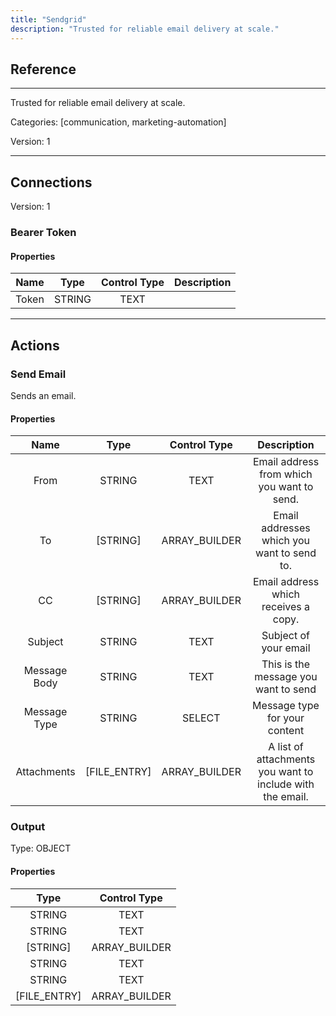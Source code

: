 ```yaml
---
title: "Sendgrid"
description: "Trusted for reliable email delivery at scale."
---
```

## Reference
<hr />

Trusted for reliable email delivery at scale.


Categories: [communication, marketing-automation]


Version: 1

<hr />



## Connections

Version: 1


### Bearer Token

#### Properties

|      Name      |     Type     |     Control Type     |     Description     |
|:--------------:|:------------:|:--------------------:|:-------------------:|
| Token | STRING | TEXT  |  |





<hr />





## Actions


### Send Email
Sends an email.

#### Properties

|      Name      |     Type     |     Control Type     |     Description     |
|:--------------:|:------------:|:--------------------:|:-------------------:|
| From | STRING | TEXT  |  Email address from which you want to send.  |
| To | [STRING] | ARRAY_BUILDER  |  Email addresses which you want to send to.  |
| CC | [STRING] | ARRAY_BUILDER  |  Email address which receives a copy.  |
| Subject | STRING | TEXT  |  Subject of your email  |
| Message Body | STRING | TEXT  |  This is the message you want to send  |
| Message Type | STRING | SELECT  |  Message type for your content  |
| Attachments | [FILE_ENTRY] | ARRAY_BUILDER  |  A list of attachments you want to include with the email.  |


### Output



Type: OBJECT


#### Properties

|     Type     |     Control Type     |
|:------------:|:--------------------:|
| STRING | TEXT  |
| STRING | TEXT  |
| [STRING] | ARRAY_BUILDER  |
| STRING | TEXT  |
| STRING | TEXT  |
| [FILE_ENTRY] | ARRAY_BUILDER  |






